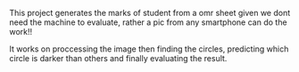 This project generates the marks of student from a omr sheet given we dont need the machine to evaluate, rather a pic from any smartphone can do the work!!

It works on proccessing the image then finding the circles, predicting which circle is darker than others and finally evaluating the result.
